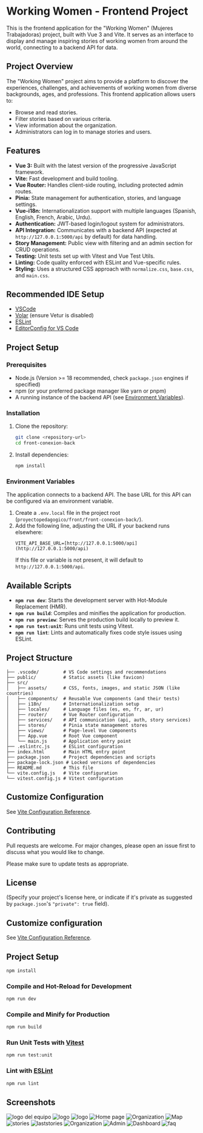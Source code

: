 # Working Women - Frontend Project

This is the frontend application for the "Working Women" (Mujeres Trabajadoras) project, built with Vue 3 and Vite. It serves as an interface to display and manage inspiring stories of working women from around the world, connecting to a backend API for data.

## Project Overview

The "Working Women" project aims to provide a platform to discover the experiences, challenges, and achievements of working women from diverse backgrounds, ages, and professions. This frontend application allows users to:

* Browse and read stories.
* Filter stories based on various criteria.
* View information about the organization.
* Administrators can log in to manage stories and users.

## Features

* **Vue 3:** Built with the latest version of the progressive JavaScript framework.
* **Vite:** Fast development and build tooling.
* **Vue Router:** Handles client-side routing, including protected admin routes.
* **Pinia:** State management for authentication, stories, and language settings.
* **Vue-i18n:** Internationalization support with multiple languages (Spanish, English, French, Arabic, Urdu).
* **Authentication:** JWT-based login/logout system for administrators.
* **API Integration:** Communicates with a backend API (expected at `http://127.0.0.1:5000/api` by default) for data handling.
* **Story Management:** Public view with filtering and an admin section for CRUD operations.
* **Testing:** Unit tests set up with Vitest and Vue Test Utils.
* **Linting:** Code quality enforced with ESLint and Vue-specific rules.
* **Styling:** Uses a structured CSS approach with `normalize.css`, `base.css`, and `main.css`.

## Recommended IDE Setup

* [VSCode](https://code.visualstudio.com/)
* [Volar](https://marketplace.visualstudio.com/items?itemName=Vue.volar) (ensure Vetur is disabled)
* [ESLint](https://marketplace.visualstudio.com/items?itemName=dbaeumer.vscode-eslint)
* [EditorConfig for VS Code](https://marketplace.visualstudio.com/items?itemName=EditorConfig.EditorConfig)

## Project Setup

### Prerequisites

* Node.js (Version >= 18 recommended, check `package.json` engines if specified)
* npm (or your preferred package manager like yarn or pnpm)
* A running instance of the backend API (see [Environment Variables](#environment-variables)).

### Installation

1.  Clone the repository:
    ```sh
    git clone <repository-url>
    cd front-conexion-back 
    ```
2.  Install dependencies:
    ```sh
    npm install
    ```

### Environment Variables

The application connects to a backend API. The base URL for this API can be configured via an environment variable.

1.  Create a `.env.local` file in the project root (`proyectopedagogico/front/front-conexion-back/`).
2.  Add the following line, adjusting the URL if your backend runs elsewhere:
    ```env
    VITE_API_BASE_URL=[http://127.0.0.1:5000/api](http://127.0.0.1:5000/api)
    ```
    If this file or variable is not present, it will default to `http://127.0.0.1:5000/api`.

## Available Scripts

* **`npm run dev`**: Starts the development server with Hot-Module Replacement (HMR).
* **`npm run build`**: Compiles and minifies the application for production.
* **`npm run preview`**: Serves the production build locally to preview it.
* **`npm run test:unit`**: Runs unit tests using Vitest.
* **`npm run lint`**: Lints and automatically fixes code style issues using ESLint.

## Project Structure


```
├── .vscode/         # VS Code settings and recommendations
├── public/          # Static assets (like favicon)
├── src/
│   ├── assets/      # CSS, fonts, images, and static JSON (like countries)
│   ├── components/  # Reusable Vue components (and their tests)
│   ├── i18n/        # Internationalization setup
│   ├── locales/     # Language files (es, en, fr, ar, ur)
│   ├── router/      # Vue Router configuration
│   ├── services/    # API communication (api, auth, story services)
│   ├── stores/      # Pinia state management stores
│   ├── views/       # Page-level Vue components
│   ├── App.vue      # Root Vue component
│   └── main.js      # Application entry point
├── .eslintrc.js     # ESLint configuration
├── index.html       # Main HTML entry point
├── package.json     # Project dependencies and scripts
├── package-lock.json # Locked versions of dependencies
├── README.md        # This file
└── vite.config.js   # Vite configuration
└── vitest.config.js # Vitest configuration
```

## Customize Configuration

See [Vite Configuration Reference](https://vite.dev/config/).

## Contributing

Pull requests are welcome. For major changes, please open an issue first to discuss what you would like to change.

Please make sure to update tests as appropriate.

## License

(Specify your project's license here, or indicate if it's private as suggested by `package.json`'s `"private": true` field).


## Customize configuration

See [Vite Configuration Reference](https://vite.dev/config/).

## Project Setup

```sh
npm install
```

### Compile and Hot-Reload for Development

```sh
npm run dev
```

### Compile and Minify for Production

```sh
npm run build
```

### Run Unit Tests with [Vitest](https://vitest.dev/)

```sh
npm run test:unit
```

### Lint with [ESLint](https://eslint.org/)

```sh
npm run lint
```

## Screenshots
![logo del equipo](src/imagenes/log.png)
![logo](src/imagenes/logo2.png)
![logo](src/imagenes/logo3.png)
![Home page](src/imagenes/home.png)
![Organization](src/imagenes/organization1.png)
![Map](src/imagenes/story.png)
![stories](src/imagenes/story1.png)
![laststories](src/imagenes/laststories.png)
![Organization](src/imagenes/organization.png)
![Admin](src/imagenes/admin.png)
![Dashboard](src/imagenes/dashboard.png)
![faq](src/imagenes/faq.png)